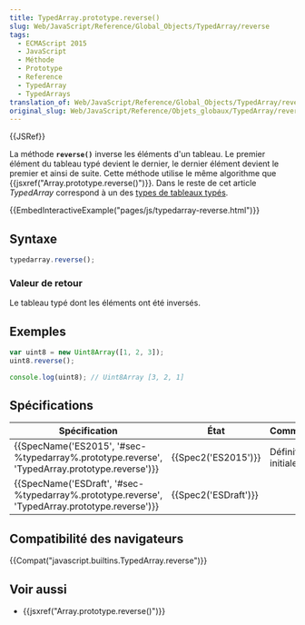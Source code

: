 ```yaml
---
title: TypedArray.prototype.reverse()
slug: Web/JavaScript/Reference/Global_Objects/TypedArray/reverse
tags:
  - ECMAScript 2015
  - JavaScript
  - Méthode
  - Prototype
  - Reference
  - TypedArray
  - TypedArrays
translation_of: Web/JavaScript/Reference/Global_Objects/TypedArray/reverse
original_slug: Web/JavaScript/Reference/Objets_globaux/TypedArray/reverse
---
```

{{JSRef}}

La méthode **`reverse()`** inverse les éléments d'un tableau. Le premier élément du tableau typé devient le dernier, le dernier élément devient le premier et ainsi de suite. Cette méthode utilise le même algorithme que {{jsxref("Array.prototype.reverse()")}}_._ Dans le reste de cet article _TypedArray_ correspond à un des [types de tableaux typés](/fr/docs/Web/JavaScript/Reference/Objets_globaux/TypedArray#Les_objets_TypedArray).

{{EmbedInteractiveExample("pages/js/typedarray-reverse.html")}}

## Syntaxe

```js
typedarray.reverse();
```

### Valeur de retour

Le tableau typé dont les éléments ont été inversés.

## Exemples

```js
var uint8 = new Uint8Array([1, 2, 3]);
uint8.reverse();

console.log(uint8); // Uint8Array [3, 2, 1]
```

## Spécifications

| Spécification                                                                                                                | État                         | Commentaires         |
| ---------------------------------------------------------------------------------------------------------------------------- | ---------------------------- | -------------------- |
| {{SpecName('ES2015', '#sec-%typedarray%.prototype.reverse', 'TypedArray.prototype.reverse')}} | {{Spec2('ES2015')}}     | Définition initiale. |
| {{SpecName('ESDraft', '#sec-%typedarray%.prototype.reverse', 'TypedArray.prototype.reverse')}} | {{Spec2('ESDraft')}} |                      |

## Compatibilité des navigateurs

{{Compat("javascript.builtins.TypedArray.reverse")}}

## Voir aussi

- {{jsxref("Array.prototype.reverse()")}}
